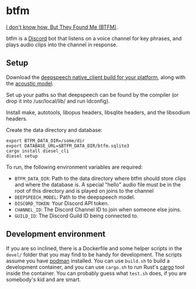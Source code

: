 # btfm

[I don't know how, But They Found Me (BTFM)](https://www.youtube.com/watch?v=hslfuqhtn7A).

btfm is a [Discord](https://discordapp.com) bot that listens on a voice channel for key phrases, and
plays audio clips into the channel in response.


## Setup

Download the [deepspeech native_client build for your
platform](https://github.com/mozilla/DeepSpeech/releases/tag/v0.7.0), along
with the
[acoustic model](https://github.com/mozilla/DeepSpeech/releases/download/v0.7.0/deepspeech-0.7.0-models.pbmm).

Set up your paths so that deepspeech can be found by the compiler (or drop it into /usr/local/lib/ and run ldconfig).

Install make, autotools, libopus headers, libsqlite headers, and the libsodium headers.

Create the data directory and database:

```
export BTFM_DATA_DIR=/some/dir
export DATABASE_URL=$BTFM_DATA_DIR/btfm.sqlite3
cargo install diesel_cli
diesel setup
```

To run, the following environment variables are required:

  * `BTFM_DATA_DIR`: Path to the data directory where btfm should store clips
    and where the database is. A special "hello" audio file must be in the
    root of this directory and is played on joins to the channel
  * `DEEPSPEECH_MODEL`: Path to the deepspeech model.
  * `DISCORD_TOKEN`: Your Discord API token.
  * `CHANNEL_ID`: The Discord Channel ID to join when someone else joins.
  * `GUILD_ID`: The Discord Guild ID being connected to.


## Development environment

If you are so inclined, there is a Dockerfile and some helper scripts in the ```devel/``` folder
that you may find to be handy for development. The scripts assume you have
[podman](https://podman.io/) installed. You can use ```build.sh``` to build a development container,
and you can use ```cargo.sh``` to run Rust's [cargo](https://doc.rust-lang.org/cargo/) tool inside
the container. You can probably guess what ```test.sh``` does, if you are somebody's kid and are
smart.
